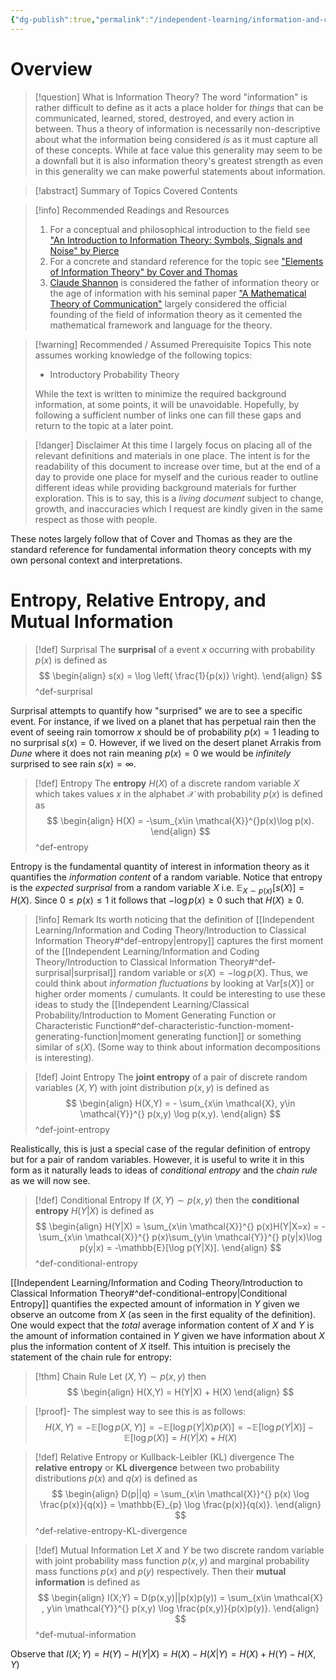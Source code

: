 ```yaml
---
{"dg-publish":true,"permalink":"/independent-learning/information-and-coding-theory/introduction-to-classical-information-theory/","created":"2025-02-03T14:07:28.733-07:00","updated":"2025-03-14T20:17:41.000-06:00"}
---
```


# Overview
> [!question] What is Information Theory?
> The word "information" is rather difficult to define as it acts a place holder for *things* that can be communicated, learned, stored, destroyed, and every action in between. Thus a theory of information is necessarily non-descriptive about what the information being considered *is* as it must capture all of these concepts. While at face value this generality may seem to be a downfall but it is also information theory's greatest strength as even in this generality we can make powerful statements about information. 

> [!abstract] Summary of Topics Covered
> Contents

> [!info] Recommended Readings and Resources
> 1. For a conceptual and philosophical introduction to the field see ["An Introduction to Information Theory: Symbols, Signals and Noise" by Pierce](https://books.google.com/books/about/An_Introduction_to_Information_Theory.html?id=eKvhiI2ogwEC)
> 2. For a concrete and standard reference for the topic see ["Elements of Information Theory" by Cover and Thomas](https://books.google.com/books/about/Elements_of_Information_Theory.html?id=VWq5GG6ycxMC)
> 3. [Claude Shannon](https://en.wikipedia.org/wiki/Claude_Shannon#) is considered the father of information theory or the age of information with his seminal paper ["A Mathematical Theory of Communication"](https://people.math.harvard.edu/~ctm/home/text/others/shannon/entropy/entropy.pdf) largely considered the official founding of the field of information theory as it cemented the mathematical framework and language for the theory.

> [!warning] Recommended / Assumed Prerequisite Topics
> This note assumes working knowledge of the following topics:
> - Introductory Probability Theory
>
> While the text is written to minimize the required background information, at some points, it will be unavoidable. Hopefully, by following a sufficient number of links one can fill these gaps and return to the topic at a later point.

> [!danger] Disclaimer
> At this time I largely focus on placing all of the relevant definitions and materials in one place. The intent is for the readability of this document to increase over time, but at the end of a day to provide one place for myself and the curious reader to outline different ideas while providing background materials for further exploration. This is to say, this is a *living document* subject to change, growth, and inaccuracies which I request are kindly given in the same respect as those with people.

These notes largely follow that of Cover and Thomas as they are the standard reference for fundamental information theory concepts with my own personal context and interpretations. 

# Entropy, Relative Entropy, and Mutual Information


> [!def] Surprisal
> The **surprisal** of a event $x$ occurring with probability $p(x)$ is defined as
> $$
\begin{align}
s(x) = \log \left( \frac{1}{p(x)} \right).
\end{align}
>$$
>^def-surprisal

Surprisal attempts to quantify how "surprised" we are to see a specific event. For instance, if we lived on a planet that has perpetual rain then the event of seeing rain tomorrow $x$ should be of probability $p(x)=1$ leading to no surprisal $s(x)=0$. However, if we lived on the desert planet Arrakis from *Dune* where it does not rain meaning $p(x)=0$ we would be *infinitely* surprised to see rain $s(x)=\infty$. 

> [!def] Entropy
> The **entropy** $H(X)$ of a discrete random variable $X$ which takes values $x$ in the alphabet $\mathcal{X}$ with probability $p(x)$ is defined as
> $$
\begin{align}
H(X) = -\sum_{x\in \mathcal{X}}^{}p(x)\log p(x).
\end{align}
>$$
>^def-entropy

Entropy is the fundamental quantity of interest in information theory as it quantifies the *information content* of a random variable. Notice that entropy is the *expected surprisal* from a random variable $X$ i.e. $\mathbb{E}_{X\sim p(x)}[s(X)]=H(X)$. Since $0\le p(x) \le 1$ it follows that $-\log p(x)\ge 0$ such that $H(X)\geq 0$.

> [!info] Remark
> Its worth noticing that the definition of [[Independent Learning/Information and Coding Theory/Introduction to Classical Information Theory#^def-entropy\|entropy]] captures the first moment of the [[Independent Learning/Information and Coding Theory/Introduction to Classical Information Theory#^def-surprisal\|surprisal]] random variable or $s(X)=-\log p(X)$. Thus, we could think about *information fluctuations* by looking at $\mathrm{Var}[s(X)]$ or higher order moments / cumulants. It could be interesting to use these ideas to study the [[Independent Learning/Classical Probability/Introduction to Moment Generating Function or Characteristic Function#^def-characteristic-function-moment-generating-function\|moment generating function]] or something similar of $s(X)$. (Some way to think about information decompositions is interesting).

> [!def] Joint Entropy
> The **joint entropy** of a pair of discrete random variables $(X,Y)$ with joint distribution $p(x,y)$ is defined as
> $$
\begin{align}
H(X,Y) = - \sum_{x\in \mathcal{X}, y\in \mathcal{Y}}^{} p(x,y) \log p(x,y).
\end{align}
>$$
>^def-joint-entropy

Realistically, this is just a special case of the regular definition of entropy but for a pair of random variables. However, it is useful to write it in this form as it naturally leads to ideas of *conditional entropy* and the *chain rule* as we will now see.

> [!def] Conditional Entropy
> If $(X,Y)\sim p(x,y)$ then the **conditional entropy** $H(Y|X)$ is defined as
> $$
\begin{align}
H(Y|X) = \sum_{x\in \mathcal{X}}^{} p(x)H(Y|X=x) = -\sum_{x\in \mathcal{X}}^{} p(x)\sum_{y\in \mathcal{Y}}^{} p(y|x)\log p(y|x) = -\mathbb{E}[\log p(Y|X)].
\end{align}
>$$
>^def-conditional-entropy

[[Independent Learning/Information and Coding Theory/Introduction to Classical Information Theory#^def-conditional-entropy\|Conditional Entropy]] quantifies the expected amount of information in $Y$ given we observe an outcome from $X$ (as seen in the first equality of the definition). One would expect that the *total* average information content of $X$ and $Y$ is the amount of information contained in $Y$ given we have information about $X$ plus the information content of $X$ itself. This intuition is precisely the statement of the chain rule for entropy:

> [!thm] Chain Rule
> Let $(X,Y)\sim p(x,y)$ then
> $$
\begin{align}
H(X,Y) = H(Y|X) + H(X)
\end{align}
>$$

> [!proof]-
> The simplest way to see this is as follows:
> $$
H(X,Y)=-\mathbb{E}[\log p(X,Y)]=-\mathbb{E}[\log p(Y|X)p(X)]=-\mathbb{E}[\log p(Y|X)]-\mathbb{E}[\log p(X)] = H(Y|X) + H(X)
>$$


> [!def] Relative Entropy or Kullback-Leibler (KL) divergence
> The **relative entropy** or **KL divergence** between two probability distributions $p(x)$ and $q(x)$ is defined as
> $$
\begin{align}
D(p||q) = \sum_{x\in \mathcal{X}}^{} p(x) \log \frac{p(x)}{q(x)} = \mathbb{E}_{p} \log \frac{p(x)}{q(x)}.
\end{align}
>$$
>^def-relative-entropy-KL-divergence


> [!def] Mutual Information
> Let $X$ and $Y$ be two discrete random variable with joint probability mass function $p(x,y)$ and marginal probability mass functions $p(x)$ and $p(y)$ respectively. Then their **mutual information** is defined as
> $$
\begin{align}
I(X;Y) = D(p(x,y)||p(x)p(y)) = \sum_{x\in \mathcal{X} , y\in \mathcal{Y}}^{} p(x,y) \log \frac{p(x,y)}{p(x)p(y)}.
\end{align}
>$$
>^def-mutual-information

Observe that $I(X;Y) = H(Y)-H(Y|X)=H(X)-H(X|Y)=H(X)+H(Y)-H(X,Y)$


